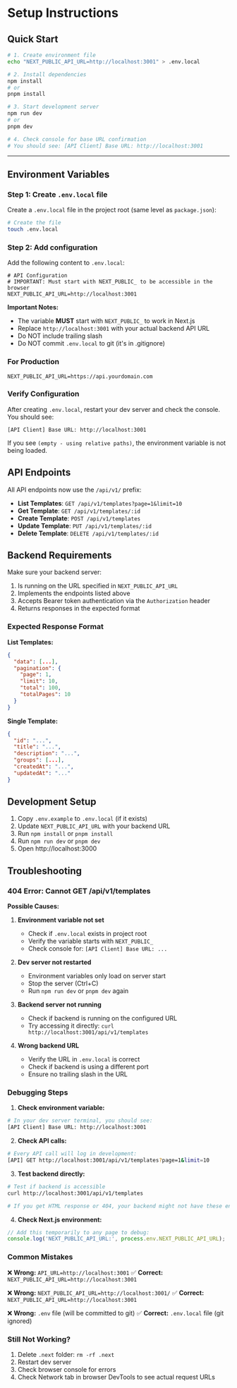 # Setup Instructions

## Quick Start

```bash
# 1. Create environment file
echo "NEXT_PUBLIC_API_URL=http://localhost:3001" > .env.local

# 2. Install dependencies
npm install
# or
pnpm install

# 3. Start development server
npm run dev
# or
pnpm dev

# 4. Check console for base URL confirmation
# You should see: [API Client] Base URL: http://localhost:3001
```

---

## Environment Variables

### Step 1: Create `.env.local` file

Create a `.env.local` file in the project root (same level as `package.json`):

```bash
# Create the file
touch .env.local
```

### Step 2: Add configuration

Add the following content to `.env.local`:

```env
# API Configuration
# IMPORTANT: Must start with NEXT_PUBLIC_ to be accessible in the browser
NEXT_PUBLIC_API_URL=http://localhost:3001
```

**Important Notes:**
- The variable **MUST** start with `NEXT_PUBLIC_` to work in Next.js
- Replace `http://localhost:3001` with your actual backend API URL
- Do NOT include trailing slash
- Do NOT commit `.env.local` to git (it's in .gitignore)

### For Production

```env
NEXT_PUBLIC_API_URL=https://api.yourdomain.com
```

### Verify Configuration

After creating `.env.local`, restart your dev server and check the console. You should see:

```
[API Client] Base URL: http://localhost:3001
```

If you see `(empty - using relative paths)`, the environment variable is not being loaded.

## API Endpoints

All API endpoints now use the `/api/v1/` prefix:

- **List Templates**: `GET /api/v1/templates?page=1&limit=10`
- **Get Template**: `GET /api/v1/templates/:id`
- **Create Template**: `POST /api/v1/templates`
- **Update Template**: `PUT /api/v1/templates/:id`
- **Delete Template**: `DELETE /api/v1/templates/:id`

## Backend Requirements

Make sure your backend server:

1. Is running on the URL specified in `NEXT_PUBLIC_API_URL`
2. Implements the endpoints listed above
3. Accepts Bearer token authentication via the `Authorization` header
4. Returns responses in the expected format

### Expected Response Format

**List Templates:**
```json
{
  "data": [...],
  "pagination": {
    "page": 1,
    "limit": 10,
    "total": 100,
    "totalPages": 10
  }
}
```

**Single Template:**
```json
{
  "id": "...",
  "title": "...",
  "description": "...",
  "groups": [...],
  "createdAt": "...",
  "updatedAt": "..."
}
```

## Development Setup

1. Copy `.env.example` to `.env.local` (if it exists)
2. Update `NEXT_PUBLIC_API_URL` with your backend URL
3. Run `npm install` or `pnpm install`
4. Run `npm run dev` or `pnpm dev`
5. Open http://localhost:3000

## Troubleshooting

### 404 Error: Cannot GET /api/v1/templates

**Possible Causes:**

1. **Environment variable not set**
   - Check if `.env.local` exists in project root
   - Verify the variable starts with `NEXT_PUBLIC_`
   - Check console for: `[API Client] Base URL: ...`

2. **Dev server not restarted**
   - Environment variables only load on server start
   - Stop the server (Ctrl+C)
   - Run `npm run dev` or `pnpm dev` again

3. **Backend server not running**
   - Check if backend is running on the configured URL
   - Try accessing it directly: `curl http://localhost:3001/api/v1/templates`

4. **Wrong backend URL**
   - Verify the URL in `.env.local` is correct
   - Check if backend is using a different port
   - Ensure no trailing slash in the URL

### Debugging Steps

1. **Check environment variable:**
```bash
# In your dev server terminal, you should see:
[API Client] Base URL: http://localhost:3001
```

2. **Check API calls:**
```bash
# Every API call will log in development:
[API] GET http://localhost:3001/api/v1/templates?page=1&limit=10
```

3. **Test backend directly:**
```bash
# Test if backend is accessible
curl http://localhost:3001/api/v1/templates

# If you get HTML response or 404, your backend might not have these endpoints
```

4. **Check Next.js environment:**
```javascript
// Add this temporarily to any page to debug:
console.log('NEXT_PUBLIC_API_URL:', process.env.NEXT_PUBLIC_API_URL);
```

### Common Mistakes

❌ **Wrong:** `API_URL=http://localhost:3001`
✅ **Correct:** `NEXT_PUBLIC_API_URL=http://localhost:3001`

❌ **Wrong:** `NEXT_PUBLIC_API_URL=http://localhost:3001/`
✅ **Correct:** `NEXT_PUBLIC_API_URL=http://localhost:3001`

❌ **Wrong:** `.env` file (will be committed to git)
✅ **Correct:** `.env.local` file (git ignored)

### Still Not Working?

1. Delete `.next` folder: `rm -rf .next`
2. Restart dev server
3. Check browser console for errors
4. Check Network tab in browser DevTools to see actual request URLs

